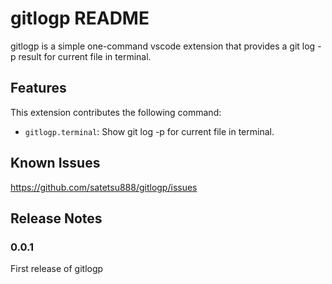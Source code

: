 # gitlogp README

gitlogp is a simple one-command vscode extension that provides a git log -p result for current file in terminal.

## Features

This extension contributes the following command:

- `gitlogp.terminal`: Show git log -p for current file in terminal.

## Known Issues

<https://github.com/satetsu888/gitlogp/issues>

## Release Notes

### 0.0.1

First release of gitlogp
